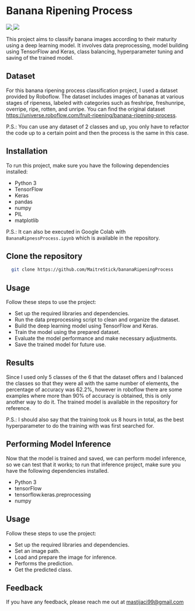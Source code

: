 
# Banana Ripening Process

<a href="[https://universe.roboflow.com/april-public-yibrz/never-gonna](https://universe.roboflow.com/fruit-ripening/banana-ripening-process)">
    <img src="https://app.roboflow.com/images/download-dataset-badge.svg"></img>
</a>

<a href="[https://universe.roboflow.com/april-public-yibrz/never-gonna/model/](https://universe.roboflow.com/fruit-ripening/banana-ripening-process/model/2)">
    <img src="https://app.roboflow.com/images/try-model-badge.svg"></img>
</a>

This project aims to classify banana images according to their maturity using a deep learning model. It involves data preprocessing, model building using TensorFlow and Keras, class balancing, hyperparameter tuning and saving of the trained model. 

## Dataset
For this banana ripening process classification project, I used a dataset provided by Roboflow. The dataset includes images of bananas at various stages of ripeness, labeled with categories such as freshripe, freshunripe, overripe, ripe, rotten, and unripe. You can find the original dataset https://universe.roboflow.com/fruit-ripening/banana-ripening-process.

P.S.: You can use any dataset of 2 classes and up, you only have to refactor the code up to a certain point and then the process is the same in this case. 

## Installation
To run this project, make sure you have the following dependencies installed:

- Python 3
- TensorFlow
- Keras
- pandas
- numpy
- PIL
- matplotlib

P.S.: It can also be executed in Google Colab with `BananaRipnessProcess.ipynb` which is available in the repository.

## Clone the repository

```bash
  git clone https://github.com/MaitreStick/bananaRipeningProcess
```

## Usage
Follow these steps to use the project:

- Set up the required libraries and dependencies.
- Run the data preprocessing script to clean and organize the dataset.
- Build the deep learning model using TensorFlow and Keras.
- Train the model using the prepared dataset.
- Evaluate the model performance and make necessary adjustments.
- Save the trained model for future use.

## Results
Since I used only 5 classes of the 6 that the dataset offers and I balanced the classes so that they were all with the same number of elements, the percentage of accuracy was 62.2%, however in roboflow there are some examples where more than 90% of accuracy is obtained, this is only another way to do it. The trained model is available in the repository for reference.

P.S.: I should also say that the training took us 8 hours in total, as the best hyperparameter to do the training with was first searched for.

## Performing Model Inference

Now that the model is trained and saved, we can perform model inference, so we can test that it works; to run that inference project, make sure you have the following dependencies installed.

- Python 3
- tensorFlow
- tensorflow.keras.preprocessing
- numpy

## Usage
Follow these steps to use the project:

- Set up the required libraries and dependencies.
- Set an image path.
- Load and prepare the image for inference.
- Performs the prediction.
- Get the predicted class.

## Feedback

If you have any feedback, please reach me out at mastijaci99@gmail.com


